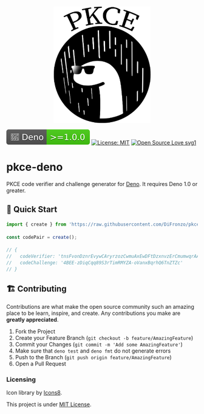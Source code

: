 <p align="center">
  <img src="https://raw.githubusercontent.com/DiFronzo/pkce-deno/master/logo/Deno_PKCE.png" width="255">
</p>

[![Deno version](https://raw.githubusercontent.com/DiFronzo/pkce-deno/a36bcb627bba3ebd4e5a8e0cd97851fe043e7d05/logo/deno_1.svg)](https://deno.land)
[![License: MIT](https://img.shields.io/badge/License-MIT-yellow.svg)](https://opensource.org/licenses/MIT)
[![Open Source Love svg1](https://badges.frapsoft.com/os/v1/open-source.svg?v=103)](https://github.com/ellerbrock/open-source-badges/)

# pkce-deno
PKCE code verifier and challenge generator for [Deno](https://github.com/denoland/deno). It requires Deno 1.0 or greater.

## 🚀 Quick Start

```ts
import { create } from 'https://raw.githubusercontent.com/DiFronzo/pkce-deno/master/mod.ts';

const codePair = create();

// {
//   codeVerifier: 'tnsFvonDznrEvywCAryrzozCwmuAxEwDFtDzxnvzErCmumwqrAAEtrtvwCsEzBFvxFnmuvByDBqrnvwsEovtBEosBvtDEzABCDDCutEuwnFAomotrxFuolzwAsEvzBEs',
//   codeChallenge: '4BEE-zDiqCqq89S3rTimRMYZA-oVanxBqrhQ6TnZTZc'
// }
```

## 🏗️ Contributing

Contributions are what make the open source community such an amazing place to be learn, inspire, and create. Any contributions you make are **greatly appreciated**.

1. Fork the Project
2. Create your Feature Branch (`git checkout -b feature/AmazingFeature`)
3. Commit your Changes (`git commit -m 'Add some AmazingFeature'`)
4. Make sure that `deno test` and `deno fmt` do not generate errors
5. Push to the Branch (`git push origin feature/AmazingFeature`)
6. Open a Pull Request

### Licensing

Icon library by [Icons8](https://icons8.com/).

This project is under [MIT License](/LICENSE).
